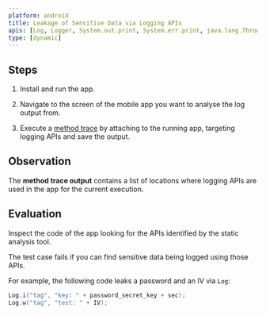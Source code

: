 ```yaml
---
platform: android
title: Leakage of Sensitive Data via Logging APIs
apis: [Log, Logger, System.out.print, System.err.print, java.lang.Throwable#printStackTrace]
type: [dynamic]
---
```


## Steps

1. Install and run the app.

2. Navigate to the screen of the mobile app you want to analyse the log output from.

3. Execute a [method trace](https://mas.owasp.org/MASTG/techniques/android/MASTG-TECH-00xx/) by attaching to the running app, targeting logging APIs and save the output.

## Observation

The **method trace output** contains a list of locations where logging APIs are used in the app for the current execution.

## Evaluation

Inspect the code of the app looking for the APIs identified by the static analysis tool.

The test case fails if you can find sensitive data being logged using those APIs.

For example, the following code leaks a password and an IV via `Log`:

```java
Log.i("tag", "key: " + password_secret_key + sec);
Log.w("tag", "test: " + IV);
```
